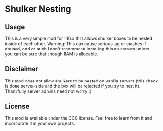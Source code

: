 # Shulker Nesting

## Usage

This is a very simple mod for 1.16.x that allows shulker boxes to be nested inside of each other.
Warning: This can cause serious lag or crashes if abused, and as such I don't recommend installing this on servers unless you can be sure that enough RAM is allocable.

## Disclaimer

This mod does not allow shulkers to be nested on vanilla servers (this check is done server-side and the box will be rejected if you try to nest it).
Thankfully server admins need not worry :)

## License

This mod is available under the CC0 license. Feel free to learn from it and incorporate it in your own projects.
